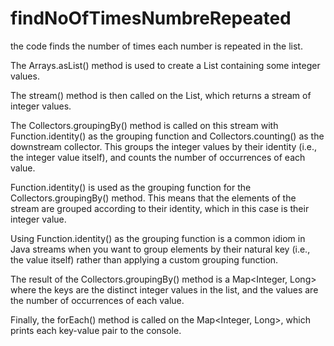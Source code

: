 # findNoOfTimesNumbreRepeated
the code finds the number of times each number is repeated in the list.

The Arrays.asList() method is used to create a List<Integer> containing some integer values.

The stream() method is then called on the List<Integer>, which returns a stream of integer values.

The Collectors.groupingBy() method is called on this stream with Function.identity() as the grouping function and Collectors.counting() as the downstream collector. This groups the integer values by their identity (i.e., the integer value itself), and counts the number of occurrences of each value.

Function.identity() is used as the grouping function for the Collectors.groupingBy() method. This means that the elements of the stream are grouped according to their identity, which in this case is their integer value.

Using Function.identity() as the grouping function is a common idiom in Java streams when you want to group elements by their natural key (i.e., the value itself) rather than applying a custom grouping function.
  
  
The result of the Collectors.groupingBy() method is a Map<Integer, Long> where the keys are the distinct integer values in the list, and the values are the number of occurrences of each value.

Finally, the forEach() method is called on the Map<Integer, Long>, which prints each key-value pair to the console.
